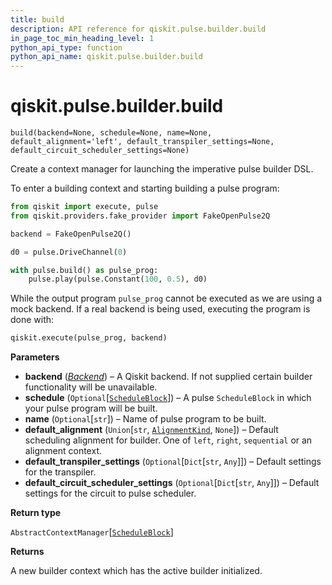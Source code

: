 ```yaml
---
title: build
description: API reference for qiskit.pulse.builder.build
in_page_toc_min_heading_level: 1
python_api_type: function
python_api_name: qiskit.pulse.builder.build
---
```


# qiskit.pulse.builder.build

<span id="qiskit.pulse.builder.build" />

`build(backend=None, schedule=None, name=None, default_alignment='left', default_transpiler_settings=None, default_circuit_scheduler_settings=None)`

Create a context manager for launching the imperative pulse builder DSL.

To enter a building context and starting building a pulse program:

```python
from qiskit import execute, pulse
from qiskit.providers.fake_provider import FakeOpenPulse2Q

backend = FakeOpenPulse2Q()

d0 = pulse.DriveChannel(0)

with pulse.build() as pulse_prog:
    pulse.play(pulse.Constant(100, 0.5), d0)
```

While the output program `pulse_prog` cannot be executed as we are using a mock backend. If a real backend is being used, executing the program is done with:

```python
qiskit.execute(pulse_prog, backend)
```

**Parameters**

*   **backend** ([*Backend*](qiskit.providers.Backend "qiskit.providers.Backend")) – A Qiskit backend. If not supplied certain builder functionality will be unavailable.
*   **schedule** (`Optional`\[[`ScheduleBlock`](qiskit.pulse.ScheduleBlock "qiskit.pulse.schedule.ScheduleBlock")]) – A pulse `ScheduleBlock` in which your pulse program will be built.
*   **name** (`Optional`\[`str`]) – Name of pulse program to be built.
*   **default\_alignment** (`Union`\[`str`, [`AlignmentKind`](pulse#qiskit.pulse.transforms.AlignmentKind "qiskit.pulse.transforms.alignments.AlignmentKind"), `None`]) – Default scheduling alignment for builder. One of `left`, `right`, `sequential` or an alignment context.
*   **default\_transpiler\_settings** (`Optional`\[`Dict`\[`str`, `Any`]]) – Default settings for the transpiler.
*   **default\_circuit\_scheduler\_settings** (`Optional`\[`Dict`\[`str`, `Any`]]) – Default settings for the circuit to pulse scheduler.

**Return type**

`AbstractContextManager`\[[`ScheduleBlock`](qiskit.pulse.ScheduleBlock "qiskit.pulse.schedule.ScheduleBlock")]

**Returns**

A new builder context which has the active builder initialized.

